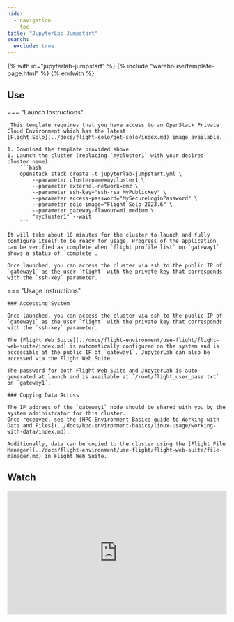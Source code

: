 ```yaml
---
hide:
  - navigation
  - toc 
title: "JupyterLab Jumpstart"
search:
  exclude: true
---
```


{% with id="jupyterlab-jumpstart" %}
  {% include "warehouse/template-page.html" %}
{% endwith %}

## Use

=== "Launch Instructions"

    _This template requires that you have access to an OpenStack Private Cloud Environment which has the latest
    [Flight Solo](../docs/flight-solo/get-solo/index.md) image available._

    1. Download the template provided above
    1. Launch the cluster (replacing `mycluster1` with your desired cluster name)
        ```bash
        openstack stack create -t jupyterlab-jumpstart.yml \
            --parameter clustername=mycluster1 \
            --parameter external-network=dmz \
            --parameter ssh-key="ssh-rsa MyPublicKey" \
            --parameter access-password="MySecureLoginPassword" \
            --parameter solo-image="Flight Solo 2023.6" \
            --parameter gateway-flavour=m1.medium \
            "mycluster1" --wait
        ```

    It will take about 10 minutes for the cluster to launch and fully configure itself to be ready for usage. Progress of the application can be verified as complete when `flight profile list` on `gateway1` shows a status of `complete`.

    Once launched, you can access the cluster via ssh to the public IP of `gateway1` as the user `flight` with the private key that corresponds with the `ssh-key` parameter.

=== "Usage Instructions"

    ### Accessing System

    Once launched, you can access the cluster via ssh to the public IP of `gateway1` as the user `flight` with the private key that corresponds with the `ssh-key` parameter.

    The [Flight Web Suite](../docs/flight-environment/use-flight/flight-web-suite/index.md) is automatically configured on the system and is accessible at the public IP of `gateway1`. JupyterLab can also be accessed via the Flight Web Suite.

    The password for both Flight Web Suite and JupyterLab is auto-generated at launch and is available at `/root/flight_user_pass.txt` on `gateway1`.

    ### Copying Data Across

    The IP address of the `gateway1` node should be shared with you by the system administrator for this cluster.
    Once received, see the [HPC Environment Basics guide to Working with Data and Files](../docs/hpc-environment-basics/linux-usage/working-with-data/index.md).

    Additionally, data can be copied to the cluster using the [Flight File Manager](../docs/flight-environment/use-flight/flight-web-suite/file-manager.md) in Flight Web Suite.

## Watch

<iframe width="100%" src="https://www.youtube.com/embed/ltvcBHIBArI?si=6I5pMkNvKid4xAoi" title="YouTube video player" frameborder="0" allow="accelerometer; autoplay; clipboard-write; encrypted-media; gyroscope; picture-in-picture; web-share" allowfullscreen style="aspect-ratio: 16/9;"></iframe>
